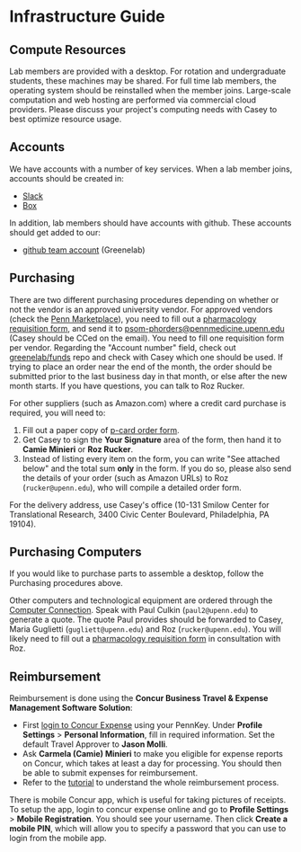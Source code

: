 # Infrastructure Guide

## Compute Resources

Lab members are provided with a desktop.
For rotation and undergraduate students, these machines may be shared.
For full time lab members, the operating system should be reinstalled when the member joins.
Large-scale computation and web hosting are performed via commercial cloud providers.
Please discuss your project's computing needs with Casey to best optimize resource usage.

## Accounts

We have accounts with a number of key services.
When a lab member joins, accounts should be created in:

- [Slack](https://slack.com)
- [Box](https://box.com)

In addition, lab members should have accounts with github.
These accounts should get added to our:

- [github team account](https://github.com/greenelab/) (Greenelab)

## Purchasing

There are two different purchasing procedures depending on whether or not the vendor is an approved university vendor.
For approved vendors (check the [Penn Marketplace](http://www.purchasing.upenn.edu/shopper/)), you need to fill out a [pharmacology requisition form](https://github.com/greenelab/onboarding/blob/master/forms-and-docs/regular-vendor-purchase-form.xlsx), and send it to <psom-phorders@pennmedicine.upenn.edu> (Casey should be CCed on the email).
You need to fill one requisition form per vendor.
Regarding the "Account number" field, check out [greenelab/funds](https://github.com/greenelab/funds) repo and check with Casey which one should be used.
If trying to place an order near the end of the month, the order should be submitted prior to the last business day in that month, or else after the new month starts. If you have questions, you can talk to Roz Rucker.

For other suppliers (such as Amazon.com) where a credit card purchase is required, you will need to:

1. Fill out a paper copy of [p-card order form](https://github.com/greenelab/onboarding/blob/master/forms-and-docs/p-card-order-form.pdf).
2. Get Casey to sign the **Your Signature** area of the form, then hand it to **Camie Minieri** or **Roz Rucker**.
3. Instead of listing every item on the form, you can write "See attached below" and the total sum **only** in the form.
If you do so, please also send the details of your order (such as Amazon URLs) to Roz (`rucker@upenn.edu`), who will compile a detailed order form.

For the delivery address, use Casey's office (10-131 Smilow Center for Translational Research, 3400 Civic Center Boulevard, Philadelphia, PA 19104).

## Purchasing Computers

If you would like to purchase parts to assemble a desktop, follow the Purchasing procedures above.

Other computers and technological equipment are ordered through the [Computer Connection](https://cms.business-services.upenn.edu/computerstore/). Speak with Paul Culkin (`paul2@upenn.edu`) to generate a quote. The quote Paul provides should be forwarded to Casey, Maria Guglietti (`gugliett@upenn.edu`) and Roz (`rucker@upenn.edu`). You will likely need to fill out a [pharmacology requisition form](https://github.com/greenelab/onboarding/blob/master/forms-and-docs/regular-vendor-purchase-form.xlsx) in consultation with Roz.

## Reimbursement

Reimbursement is done using the **Concur Business Travel & Expense Management Software Solution**:

- First [login to Concur Expense](https://medley.isc-seo.upenn.edu/authentication/profile/concur?app=concurprod) using your PennKey.
Under **Profile Settings** > **Personal Information**, fill in required information.
Set the default Travel Approver to **Jason Molli**.
- Ask **Carmela (Camie) Minieri** to make you eligible for expense reports on Concur, which takes at least a day for processing.
You should then be able to submit expenses for reimbursement.
- Refer to the [tutorial](reimbursement_tutorial.md) to understand the whole reimbursement process.

There is mobile Concur app, which is useful for taking pictures of receipts.
To setup the app, login to concur expense online and go to **Profile Settings** > **Mobile Registration**.
You should see your username.
Then click **Create a mobile PIN**, which will allow you to specify a password that you can use to login from the mobile app.
